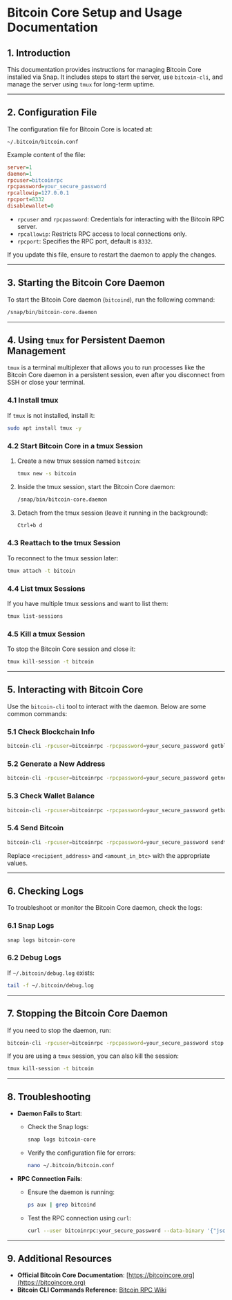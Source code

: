 # **Bitcoin Core Setup and Usage Documentation**

## **1. Introduction**

This documentation provides instructions for managing Bitcoin Core installed via Snap. It includes steps to start the server, use `bitcoin-cli`, and manage the server using `tmux` for long-term uptime.

---

## **2. Configuration File**

The configuration file for Bitcoin Core is located at:

```plaintext
~/.bitcoin/bitcoin.conf
```

Example content of the file:

```ini
server=1
daemon=1
rpcuser=bitcoinrpc
rpcpassword=your_secure_password
rpcallowip=127.0.0.1
rpcport=8332
disablewallet=0
```

- `rpcuser` and `rpcpassword`: Credentials for interacting with the Bitcoin RPC server.
- `rpcallowip`: Restricts RPC access to local connections only.
- `rpcport`: Specifies the RPC port, default is `8332`.

If you update this file, ensure to restart the daemon to apply the changes.

---

## **3. Starting the Bitcoin Core Daemon**

To start the Bitcoin Core daemon (`bitcoind`), run the following command:

```bash
/snap/bin/bitcoin-core.daemon
```

---

## **4. Using `tmux` for Persistent Daemon Management**

`tmux` is a terminal multiplexer that allows you to run processes like the Bitcoin Core daemon in a persistent session, even after you disconnect from SSH or close your terminal.

### **4.1 Install tmux**

If `tmux` is not installed, install it:

```bash
sudo apt install tmux -y
```

### **4.2 Start Bitcoin Core in a tmux Session**

1. Create a new tmux session named `bitcoin`:

   ```bash
   tmux new -s bitcoin
   ```

2. Inside the tmux session, start the Bitcoin Core daemon:

   ```bash
   /snap/bin/bitcoin-core.daemon
   ```

3. Detach from the tmux session (leave it running in the background):

   ```bash
   Ctrl+b d
   ```

### **4.3 Reattach to the tmux Session**

To reconnect to the tmux session later:

```bash
tmux attach -t bitcoin
```

### **4.4 List tmux Sessions**

If you have multiple tmux sessions and want to list them:

```bash
tmux list-sessions
```

### **4.5 Kill a tmux Session**

To stop the Bitcoin Core session and close it:

```bash
tmux kill-session -t bitcoin
```

---

## **5. Interacting with Bitcoin Core**

Use the `bitcoin-cli` tool to interact with the daemon. Below are some common commands:

### **5.1 Check Blockchain Info**

```bash
bitcoin-cli -rpcuser=bitcoinrpc -rpcpassword=your_secure_password getblockchaininfo
```

### **5.2 Generate a New Address**

```bash
bitcoin-cli -rpcuser=bitcoinrpc -rpcpassword=your_secure_password getnewaddress
```

### **5.3 Check Wallet Balance**

```bash
bitcoin-cli -rpcuser=bitcoinrpc -rpcpassword=your_secure_password getbalance
```

### **5.4 Send Bitcoin**

```bash
bitcoin-cli -rpcuser=bitcoinrpc -rpcpassword=your_secure_password sendtoaddress <recipient_address> <amount_in_btc>
```

Replace `<recipient_address>` and `<amount_in_btc>` with the appropriate values.

---

## **6. Checking Logs**

To troubleshoot or monitor the Bitcoin Core daemon, check the logs:

### **6.1 Snap Logs**

```bash
snap logs bitcoin-core
```

### **6.2 Debug Logs**

If `~/.bitcoin/debug.log` exists:

```bash
tail -f ~/.bitcoin/debug.log
```

---

## **7. Stopping the Bitcoin Core Daemon**

If you need to stop the daemon, run:

```bash
bitcoin-cli -rpcuser=bitcoinrpc -rpcpassword=your_secure_password stop
```

If you are using a `tmux` session, you can also kill the session:

```bash
tmux kill-session -t bitcoin
```

---

## **8. Troubleshooting**

- **Daemon Fails to Start**:
  - Check the Snap logs:

	```bash
	snap logs bitcoin-core
	```

  - Verify the configuration file for errors:

	```bash
	nano ~/.bitcoin/bitcoin.conf
	```

- **RPC Connection Fails**:
  - Ensure the daemon is running:

	```bash
	ps aux | grep bitcoind
	```

  - Test the RPC connection using `curl`:

	```bash
	curl --user bitcoinrpc:your_secure_password --data-binary '{"jsonrpc":"1.0","id":"curltest","method":"getblockchaininfo","params":[]}' -H 'content-type: text/plain;' http://127.0.0.1:8332/
	```

---

## **9. Additional Resources**

- **Official Bitcoin Core Documentation**: [https://bitcoincore.org](https://bitcoincore.org)
- **Bitcoin CLI Commands Reference**: [Bitcoin RPC Wiki](https://en.bitcoin.it/wiki/Original_Bitcoin_client/API_calls_list)